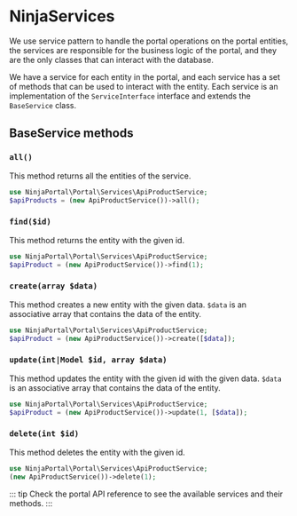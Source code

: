 # NinjaServices
We use service pattern to handle the portal operations on the portal entities,
the services are responsible for the business logic of the portal, and they are the only classes that can interact with the database.

We have a service for each entity in the portal, and each service has a set of methods that can be used to interact with the entity.
Each service is an implementation of the `ServiceInterface` interface and extends the `BaseService` class.

## BaseService methods 

### `all()`
This method returns all the entities of the service.

```php
use NinjaPortal\Portal\Services\ApiProductService;  
$apiProducts = (new ApiProductService())->all();
```

### `find($id)`
This method returns the entity with the given id.

```php
use NinjaPortal\Portal\Services\ApiProductService;
$apiProduct = (new ApiProductService())->find(1);
```

### `create(array $data)`
This method creates a new entity with the given data.
```$data``` is an associative array that contains the data of the entity.
```php
use NinjaPortal\Portal\Services\ApiProductService;
$apiProduct = (new ApiProductService())->create([$data]);
```

### `update(int|Model $id, array $data)`
This method updates the entity with the given id with the given data.
```$data``` is an associative array that contains the data of the entity.
```php
use NinjaPortal\Portal\Services\ApiProductService;
$apiProduct = (new ApiProductService())->update(1, [$data]);
```

### `delete(int $id)`
This method deletes the entity with the given id.
```php
use NinjaPortal\Portal\Services\ApiProductService;
(new ApiProductService())->delete(1);
```


::: tip
Check the portal API reference to see the available services and their methods.
:::
